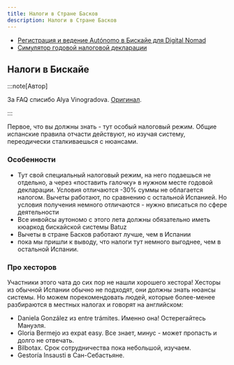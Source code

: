 ```yaml
---
title: Налоги в Стране Басков
description: Налоги в Стране Басков
---
```


- [Регистрация и ведение Autónomo в Бискайе для Digital Nomad](https://natural-stranger-03c.notion.site/Aut-nomo-81e2f696f6b049489e2937848b66c583)
- [Симулятор годовой налоговой декларации](https://www.bizkaia.eus/es/tema-detalle/-/edukia/dt/12578)

## Налоги в Бискайе

:::note[Автор]

За FAQ списибо Alya Vinogradova. [Оригинал](https://t.me/digitalbilbao/11715).

:::

Первое, что вы должны знать - тут особый налоговый режим. Общие испанские правила отчасти действуют, но изучая систему, переодически сталкиваешься с нюансами. 

### Особенности

- Тут свой специальный налоговый режим, на него подаешься не отдельно, а через «поставить галочку» в нужном месте годовой декларации. Условия отличаются -30% суммы не облагается налогом. Вычеты работают, по сравнению с остальной Испанией. Но условия получения немного отличаются - нужно вписаться по сфере деятельности
- Все инвойсы аутономо с этого лета должны обязательно иметь кюаркод бискайской системы Batuz
- Вычеты в стране Басков работают лучше, чем в Испании
- пока мы пришли к выводу, что налоги тут немного выгоднее, чем в остальной Испании.

### Про хесторов

Участники этого чата до сих пор не нашли хорошего хестора! Хесторы из обычной Испании обычно не подходят, они должны знать нюансы системы. Но можем порекомендовать людей, которые более-менее разбираются в местных налогах и говорят на английском:

- Daniela González из entre trámites. Именно она! Остерегайтесь Мануэля. 
- Gloria Bermejo из expat easy. Все знает, минус - может пропасть и долго не отвечать.
- Bilbotax. Срок сотрудничества пока небольшой, изучаем.
- Gestoría Insausti в Сан-Себастьяне.
